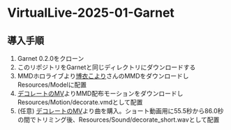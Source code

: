 # VirtualLive-2025-01-Garnet
## 導入手順
1. Garnet 0.2.0をクローン
2. このリポジトリをGarnetと同じディレクトリにダウンロードする
3. MMDホロライブより[博衣こより](https://www.mmd.hololive.tv/)さんのMMDをダウンロードしResources/Modelに配置
4. [デコレートのMV](https://www.youtube.com/watch?v=xIpIbc7IEWo)よりMMD配布モーションをダウンロードしResources/Motion/decorate.vmdとして配置
5. (任意) [デコレートのMV](https://www.youtube.com/watch?v=xIpIbc7IEWo)より曲を購入。ショート動画用に55.5秒から86.0秒の間でトリミング後、Resources/Sound/decorate_short.wavとして配置
